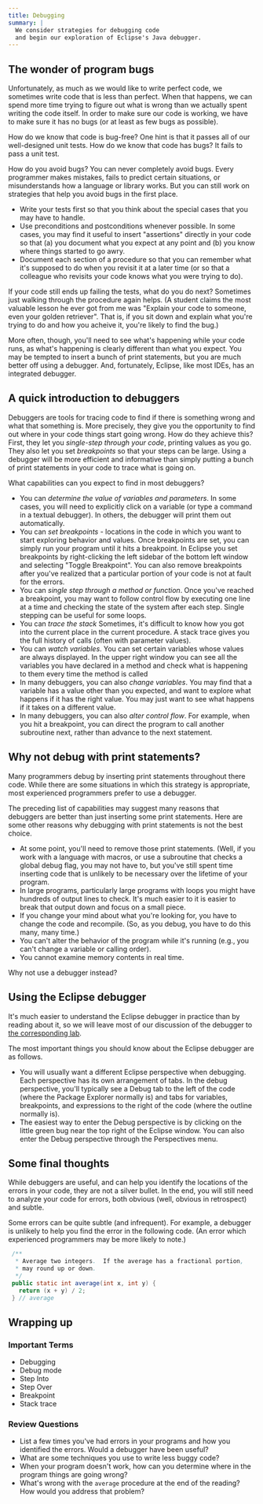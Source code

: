 ```yaml
---
title: Debugging
summary: |
  We consider strategies for debugging code
  and begin our exploration of Eclipse's Java debugger.
---
```


The wonder of program bugs
--------------------------

Unfortunately, as much as we would like to write perfect code, we
sometimes write code that is less than perfect. When that happens,
we can spend more time trying to figure out what is wrong than we
actually spent writing the code itself. In order to make sure our
code is working, we have to make sure it has no bugs (or at least
as few bugs as possible).

How do we know that code is bug-free?  One hint is that it passes
all of our well-designed unit tests.  How do we know that code has
bugs?  It fails to pass a unit test.

How do you avoid bugs?  You can never completely avoid bugs.
Every programmer makes mistakes, fails to predict certain situations,
or misunderstands how a language or library works.  But you can still
work on strategies that help you avoid bugs in the first place.

* Write your tests first so that you think about the special cases
  that you may have to handle.
* Use preconditions and postconditions whenever possible.  In some cases,
  you may find it useful to insert "assertions" directly 
  in your code so that (a) you document what you expect at any point
  and (b) you know where things started to go awry.
* Document each section of a procedure so that you can remember what
  it's supposed to do when you revisit it at a later time (or so that
  a colleague who revisits your code knows what you were trying to
  do).

If your code still ends up failing the tests, what do you do next?
Sometimes just walking through the procedure again helps.  (A
student claims the most valuable lesson he ever got from me was
"Explain your code to someone, even your golden retriever".
That is, if you sit down and explain what you're trying to do and how
you acheive it, you're likely to find the bug.)

More often, though, you'll need to see what's happening while your
code runs, as what's happening is clearly different than what you
expect.  You may be tempted to insert a bunch of print statements,
but you are much better off using a debugger.  And, fortunately,
Eclipse, like most IDEs, has an integrated debugger.

A quick introduction to debuggers
---------------------------------

Debuggers are tools for tracing code to find if there is something
wrong and what that something is.  More precisely, they give you the
opportunity to find out where in your code things start going wrong.
How do they achieve this?  First, they let you *single-step
through your code*, printing values as you go.  They also
let you set *breakpoints* so that your steps can
be large. Using a debugger will be more efficient and informative
than simply putting a bunch of print statements in your code to trace
what is going on.

What capabilities can you expect to find in most debuggers?

* You can *determine the value of variables and
  parameters*.  In some cases, you will need to explicitly
  click on a variable (or type a command in a textual debugger).
  In others, the debugger will print them out automatically.
* You can *set breakpoints* - locations in the
  code in which you want to start exploring behavior and values.  Once
  breakpoints are set, you can simply run your program until it hits a
  breakpoint. In Eclipse you set breakpoints by right-clicking the left
  sidebar of the bottom left window and selecting "Toggle
  Breakpoint".  You can also remove breakpoints after
  you've realized that a particular portion of your code is not at
  fault for the errors.
* You can *single step through a method or function*.
  Once you've reached a breakpoint, you may want to follow control flow
  by executing one line at a time and checking the state of the system
  after each step.  Single stepping can be useful for some loops.
* You can *trace the stack*  Sometimes, it's difficult
  to know how you got into the current place in the current procedure.
  A stack trace gives you the full history of calls (often with
  parameter values).
* You can *watch variables*.  You can set certain
  variables whose values are always displayed.  In the upper right window you
  can see all the variables you have declared in a method and check
  what is happening to them every time the method is called
* In many debuggers, you can also *change variables*.
  You may find that a variable has a value other than you expected, and
  want to explore what happens if it has the right value.  You may
  just want to see what happens if it takes on a different value.
* In many debuggers, you can also *alter control flow*.
  For example, when you hit a breakpoint, you can direct the program to
  call another subroutine next, rather than advance to the next statement.
  
Why not debug with print statements?
------------------------------------

Many programmers debug by inserting print statements throughout
there code.  While there are some situations in which this strategy
is appropriate, most experienced programmers prefer to use a
debugger.

The preceding list of capabilities may suggest many reasons that
debuggers are better than just inserting some print statements.
Here are some other reasons why debugging with print statements is
not the best choice.

* At some point, you'll need to remove those print statements.
  (Well, if you work with a language with macros, or use a
  subroutine that checks a global debug flag, you may not have to,
  but you've still spent time inserting code that is unlikely to
  be necessary over the lifetime of your program.
* In large programs, particularly large programs with loops you might 
  have hundreds of output lines to check.  It's much easier to 
  it is easier to break that output down and focus on a small piece.
* If you change your mind about what you're looking for, you have
  to change the code and recompile.  (So, as you debug, you have 
  to do this many, many time.)
* You can't alter the behavior of the program while it's running
  (e.g., you can't change a variable or calling order).
* You cannot examine memory contents in real time.

Why not use a debugger instead?

Using the Eclipse debugger
--------------------------

It's much easier to understand the Eclipse debugger in practice
than by reading about it, so we will leave most of our discussion
of the debugger to [the corresponding lab](../labs/debugging).

The most important things you should know about the Eclipse
debugger are as follows.

* You will usually want a different Eclipse perspective when
  debugging.  Each perspective has its own arrangement of tabs.
  In the debug perspective, you'll typically see a Debug tab to 
  the left of the code (where the Package Explorer normally is)
  and tabs for variables, breakpoints, and expressions to the 
  right of the code (where the outline normally is).
* The easiest way to enter the Debug perspective is by clicking
  on the little green bug near the top right of the Eclipse window.
  You can also enter the Debug perspective through the Perspectives
  menu.

Some final thoughts
-------------------

While debuggers are useful, and can help you identify the locations
of the errors in your code, they are not a silver bullet.  In the
end, you will still need to analyze your code for errors, both obvious
(well, obvious in retrospect) and subtle. 

Some errors can be quite subtle (and infrequent).  For example, a
debugger is unlikely to help you find the error in the following
code.  (An error which experienced programmers may be more likely
to note.)

```java
 /**
  * Average two integers.  If the average has a fractional portion,
  * may round up or down.
  */
 public static int average(int x, int y) {
   return (x + y) / 2;
 } // average
```

Wrapping up
-----------

### Important Terms

* Debugging
* Debug mode
* Step Into
* Step Over
* Breakpoint
* Stack trace

### Review Questions

* List a few times you've had errors in your programs and how
  you identified the errors.  Would a debugger have been useful?
* What are some techniques you use to write less buggy code?
* When your program doesn't work, how can you determine where
  in the program things are going wrong?
* What's wrong with the `average` procedure at the end of the reading?
  How would you address that problem?
